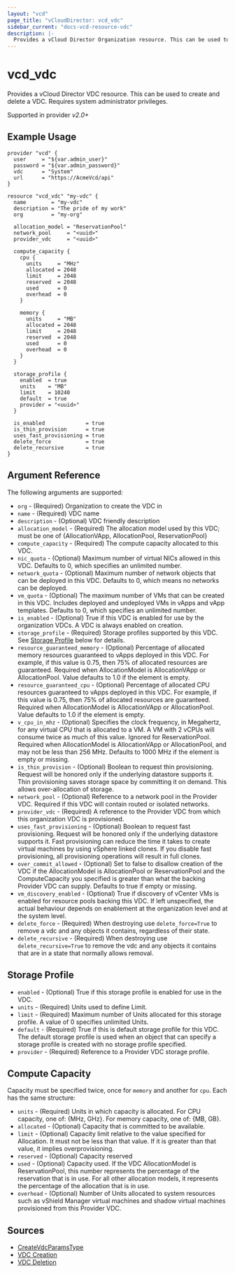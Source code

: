 ```yaml
---
layout: "vcd"
page_title: "vCloudDirector: vcd_vdc"
sidebar_current: "docs-vcd-resource-vdc"
description: |-
  Provides a vCloud Director Organization resource. This can be used to create and delete an VDC.
---
```


# vcd\_vdc

Provides a vCloud Director VDC resource. This can be used to create and delete a VDC.
Requires system administrator privileges.

Supported in provider *v2.0+*

## Example Usage

```hcl
provider "vcd" {
  user     = "${var.admin_user}"
  password = "${var.admin_password}"
  vdc      = "System"
  url      = "https://AcmeVcd/api"
}

resource "vcd_vdc" "my-vdc" {
  name        = "my-vdc"
  description = "The pride of my work"
  org         = "my-org"

  allocation_model = "ReservationPool"
  network_pool     = "<uuid>"
  provider_vdc     = "<uuid>"

  compute_capacity {
    cpu {
      units     = "MHz"
      allocated = 2048
      limit     = 2048
      reserved  = 2048
      used      = 0
      overhead  = 0
    }

    memory {
      units     = "MB"
      allocated = 2048
      limit     = 2048
      reserved  = 2048
      used      = 0
      overhead  = 0
    }
  }

  storage_profile {
    enabled  = true
    units    = "MB"
    limit    = 10240
    default  = true
    provider = "<uuid>"
  }

  is_enabled             = true
  is_thin_provision      = true
  uses_fast_provisioning = true
  delete_force           = true
  delete_recursive       = true
}
```

## Argument Reference

The following arguments are supported:

* `org` - (Required) Organization to create the VDC in
* `name` - (Required) VDC name
* `description` - (Optional) VDC friendly description
* `allocation_model` - (Required) The allocation model used by this VDC; must be one of {AllocationVApp, AllocationPool, ReservationPool}
* `compute_capacity` - (Required) The compute capacity allocated to this VDC.
* `nic_quota` - (Optional) Maximum number of virtual NICs allowed in this VDC. Defaults to 0, which specifies an unlimited number.
* `network_quota` - (Optional) Maximum number of network objects that can be deployed in this VDC. Defaults to 0, which means no networks can be deployed.
* `vm_quota` - (Optional) The maximum number of VMs that can be created in this VDC. Includes deployed and undeployed VMs in vApps and vApp templates. Defaults to 0, which specifies an unlimited number.
* `is_enabled` - (Optional) True if this VDC is enabled for use by the organization VDCs. A VDC is always enabled on creation.
* `storage_profile` - (Required) Storage profiles supported by this VDC.  See [Storage Profile](#storageprofile) below for details.
* `resource_guaranteed_memory` - (Optional) Percentage of allocated memory resources guaranteed to vApps deployed in this VDC. For example, if this value is 0.75, then 75% of allocated resources are guaranteed. Required when AllocationModel is AllocationVApp or AllocationPool. Value defaults to 1.0 if the element is empty.
* `resource_guaranteed_cpu` - (Optional) Percentage of allocated CPU resources guaranteed to vApps deployed in this VDC. For example, if this value is 0.75, then 75% of allocated resources are guaranteed. Required when AllocationModel is AllocationVApp or AllocationPool. Value defaults to 1.0 if the element is empty.
* `v_cpu_in_mhz` - (Optional) Specifies the clock frequency, in Megahertz, for any virtual CPU that is allocated to a VM. A VM with 2 vCPUs will consume twice as much of this value. Ignored for ReservationPool. Required when AllocationModel is AllocationVApp or AllocationPool, and may not be less than 256 MHz. Defaults to 1000 MHz if the element is empty or missing.
* `is_thin_provision` - (Optional) Boolean to request thin provisioning. Request will be honored only if the underlying datastore supports it. Thin provisioning saves storage space by committing it on demand. This allows over-allocation of storage.
* `network_pool` - (Optional) Reference to a network pool in the Provider VDC. Required if this VDC will contain routed or isolated networks.
* `provider_vdc` - (Required) A reference to the Provider VDC from which this organization VDC is provisioned.
* `uses_fast_provisioning` - (Optional) Boolean to request fast provisioning. Request will be honored only if the underlying datastore supports it. Fast provisioning can reduce the time it takes to create virtual machines by using vSphere linked clones. If you disable fast provisioning, all provisioning operations will result in full clones.
* `over_commit_allowed` - (Optional) Set to false to disallow creation of the VDC if the AllocationModel is AllocationPool or ReservationPool and the ComputeCapacity you specified is greater than what the backing Provider VDC can supply. Defaults to true if empty or missing.
* `vm_discovery_enabled` - (Optional) True if discovery of vCenter VMs is enabled for resource pools backing this VDC. If left unspecified, the actual behaviour depends on enablement at the organization level and at the system level.
* `delete_force` - (Required) When destroying use `delete_force=True` to remove a vdc and any objects it contains, regardless of their state.
* `delete_recursive` - (Required) When destroying use `delete_recursive=True` to remove the vdc and any objects it contains that are in a state that normally allows removal.


<a id="stoageprofile"></a>
## Storage Profile

* `enabled` - (Optional) True if this storage profile is enabled for use in the VDC.
* `units` - (Required) Units used to define Limit.
* `limit` - (Required) Maximum number of Units allocated for this storage profile. A value of 0 specifies unlimited Units.
* `default` - (Required) True if this is default storage profile for this VDC. The default storage profile is used when an object that can specify a storage profile is created with no storage profile specified.
* `provider` - (Required) Reference to a Provider VDC storage profile.

<a id="computecapacity"></a>
## Compute Capacity

Capacity must be specified twice, once for `memory` and another for `cpu`.  Each has the same structure:

* `units` - (Required) Units in which capacity is allocated. For CPU capacity, one of: {MHz, GHz}.  For memory capacity, one of: {MB, GB}.
* `allocated` - (Optional) Capacity that is committed to be available.
* `limit` - (Optional) Capacity limit relative to the value specified for Allocation. It must not be less than that value. If it is greater than that value, it implies overprovisioning.
* `reserved` - (Optional) Capacity reserved
* `used` - (Optional) Capacity used. If the VDC AllocationModel is ReservationPool, this number represents the percentage of the reservation that is in use. For all other allocation models, it represents the percentage of the allocation that is in use.
* `overhead` - (Optional) Number of Units allocated to system resources such as vShield Manager virtual machines and shadow virtual machines provisioned from this Provider VDC.


## Sources

* [CreateVdcParamsType](https://code.vmware.com/apis/287/vcloud#/doc/doc/types/CreateVdcParamsType.html)
* [VDC Creation](https://code.vmware.com/apis/287/vcloud#/doc/doc/operations/POST-CreateVdcParams.html)
* [VDC Deletion](https://code.vmware.com/apis/287/vcloud#/doc/doc/operations/DELETE-Vdc-AdminView.html)
